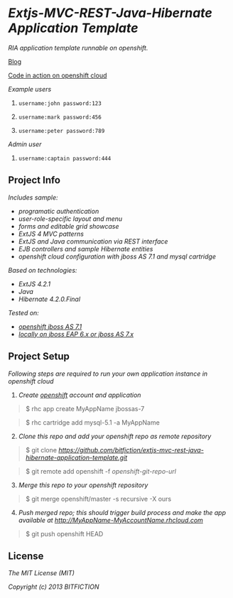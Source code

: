 # _Extjs-MVC-REST-Java-Hibernate Application Template_

_RIA application template runnable on openshift._

[Blog](http://www.bitfiction.com/blog/)

[Code in action on openshift cloud](http://mvctemplate-endriju.rhcloud.com)

_Example users_

1. `username:john password:123`

2. `username:mark password:456`

3. `username:peter password:789`

_Admin user_

1. `username:captain password:444`

## Project Info

_Includes sample:_
- _programatic authentication_
- _user-role-specific layout and menu_
- _forms and editable grid showcase_
- _ExtJS 4 MVC patterns_
- _ExtJS and Java communication via REST interface_
- _EJB controllers and sample Hibernate entities_
- _openshift cloud configuration with jboss AS 7.1 and mysql cartridge_

_Based on technologies:_
- _ExtJS 4.2.1_
- _Java_
- _Hibernate 4.2.0.Final_

_Tested on:_
- _[openshift jboss AS 7.1](http://mvctemplate-bitfiction.rhcloud.com)_
- _[locally on jboss EAP 6.x or jboss AS 7.x](https://github.com/bitfiction/extjs-mvc-rest-java-hibernate-application-template/issues/1)_

## Project Setup

_Following steps are required to run your own application instance in openshift cloud_ 

1. _Create [openshift](https://www.openshift.com/developers/java) account and application_

> $ rhc app create MyAppName jbossas-7

> $ rhc cartridge add mysql-5.1 -a MyAppName

2. _Clone this repo and add your openshift repo as remote repository_

> $ git clone _<https://github.com/bitfiction/extjs-mvc-rest-java-hibernate-application-template.git>_

> $ git remote add openshift -f _openshift-git-repo-url_

3. _Merge this repo to your openshift repository_

> $ git merge openshift/master -s recursive -X ours

4. _Push merged repo; this should trigger build process and make the app available at http://MyAppName-MyAccountName.rhcloud.com_

> $ git push openshift HEAD

## License

_The MIT License (MIT)_

_Copyright (c) 2013 BITFICTION_
